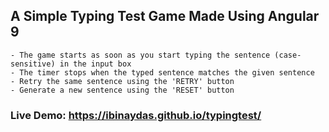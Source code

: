 ## A Simple Typing Test Game Made Using Angular 9

    - The game starts as soon as you start typing the sentence (case-sensitive) in the input box
    - The timer stops when the typed sentence matches the given sentence
    - Retry the same sentence using the 'RETRY' button
    - Generate a new sentence using the 'RESET' button
    
### Live Demo: https://ibinaydas.github.io/typingtest/